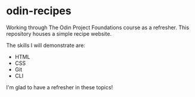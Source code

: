 # odin-recipes

Working through The Odin Project Foundations course as a refresher. This repository houses a simple recipe website.

The skills I will demonstrate are:
- HTML
- CSS
- Git
- CLI

I'm glad to have a refresher in these topics!